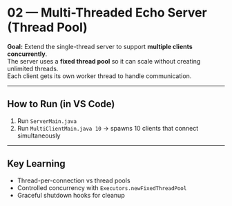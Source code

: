 # 02 — Multi-Threaded Echo Server (Thread Pool)

**Goal:** Extend the single-thread server to support **multiple clients concurrently**.  
The server uses a **fixed thread pool** so it can scale without creating unlimited threads.  
Each client gets its own worker thread to handle communication.

---

## How to Run (in VS Code)
1. Run `ServerMain.java`
2. Run `MultiClientMain.java 10`  → spawns 10 clients that connect simultaneously

---

## Key Learning
- Thread-per-connection vs thread pools
- Controlled concurrency with `Executors.newFixedThreadPool`
- Graceful shutdown hooks for cleanup
